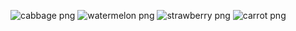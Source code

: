 ![cabbage png](https://github.com/user-attachments/assets/357ded2b-1b59-4e80-ad5b-3b7e445df7d2)
![watermelon png](https://github.com/user-attachments/assets/9a29acbb-ed21-470e-a5d4-5806fa9dc6aa)
![strawberry png](https://github.com/user-attachments/assets/919adc90-15ee-4568-9740-b6cbc9e5c550)
![carrot png](https://github.com/user-attachments/assets/3f8573fd-f6ba-4a6c-b86d-99dc3a7bf061)
